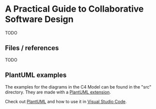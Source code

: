 # A Practical Guide to Collaborative Software Design

TODO

## Files / references

TODO


## PlantUML examples

The examples for the diagrams in the C4 Model can be found in the "src" directory. They are made with a [PlantUML extension](https://github.com/RicardoNiepel/C4-PlantUML). 

Check out [PlantUML](http://plantuml.com/) and how to use it in [Visual Studio Code](https://www.codeproject.com/Articles/1278703/UML-Made-Easy-with-PlantUML-VS-Code).

